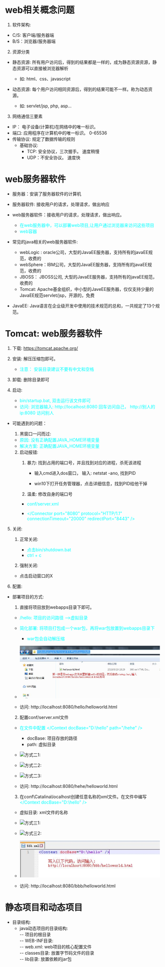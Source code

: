 # web相关概念问题

1. 软件架构:
  * C/S: 客户端/服务器端
  * B/S：浏览器/服务器端

2. 资源分类
  * 静态资源: 所有用户访问后，得到的结果都是一样的，成为静态资源资源，静态资源可以直接被浏览器解析
    * 如: html、css、javascript
  
  * 动态资源: 每个用户访问相同资源后，得到的结果可能不一样。称为动态资源。
    * 如: servlet/jsp, php, asp...

3. 网络通信三要素
  * IP： 电子设备(计算机)在网络中的唯一标识。
  * 端口: 应用程序在计算机中的唯一标识。 0-65536
  * 传输协议: 规定了数据传输的规则
    * 基础协议:
      * TCP: 安全协议，三次握手。 速度稍慢
      * UDP：不安全协议。 速度快

# web服务器软件

* 服务器：安装了服务器软件的计算机

* 服务器软件: 接收用户的请求，处理请求，做出响应

* web服务器软件：接收用户的请求，处理请求，做出响应。
  * <font color=#00ffff>在web服务器中，可以部署web项目,让用户通过浏览器来访问这些项目</font>
  * <font color=#00ffff>web容器</font>
  
* 常见的java相关的web服务器软件:
  * webLogic : oracle公司，大型的JavaEE服务器，支持所有的javaEE规范，收费的
  * webSphere：IBM公司，大型的JavaEE服务器，支持所有的javaEE规范，收费的
  * JBOSS： JBOSS公司, 大型的JavaEE服务器，支持所有的javaEE规范，收费的
  * Tomcat: Apache基金组织，中小型的JaveEE服务器，仅仅支持少量的JavaEE规范servlet/jsp，开源的，免费

* JavaEE: Java语言在企业级开发中使用的技术规范的总和，一共规定了13个规范。

# Tomcat:   web服务器软件

1. 下载: https://tomcat.apache.org/
  
2. 安装: 解压压缩包即可。
   * <font color=#00ffff>注意： 安装目录建议不要有中文和空格</font>

3. 卸载: 删除目录即可

4. 启动:
   * <font color=#00ffff>bin/startup.bat, 双击运行该文件即可</font>
   * <font color=#00ffff>访问: 浏览器输入: http://localhost:8080 回车访问自己，   http://别人的ip:8080 访问别人
  </font>
   
   * 可能遇到的问题：
      1. 黑窗口一闪而过: 
        * <font color=#00ffff>原因: 没有正确配置JAVA_HOME环境变量</font>
        * <font color=#00ffff>解决方案: 正确配置JAVA_HOME环境变量</font>

      2. 启动报错:
         1. 暴力: 找到占用的端口号，并且找到对应的进程，杀死该进程
            * 输入cmd进入dos窗口， 输入: netstat -ano, 找到PID
            
            * win10下打开任务管理器，点击详细信息，找到PID给他干掉
        
          2. 温柔: 修改自身的端口号
            * <font color=#00ffff>conf/server.xml</font>
            
            * <font color=#00ffff></Connector port="8080" protocol="HTTP/1.1"
               connectionTimeout="20000"
               redirectPort="8443" /></font>

5. 关闭:
   1. 正常关闭:
      * <font color=#00ffff>点击bin/shutdown.bat</font>
      * <font color=#00ffff>ctrl + c</font>

    2. 强制关闭: 
      * 点击启动窗口的X

6. 配置:
  * 部署项目的方式: 
    1. 直接将项目放到webapps目录下即可。
      * <font color=#00ffff>/hello: 项目的访问路径 -->虚拟目录</font>

      * <font color=#00ffff>简化部署: 将项目打包成一个war包，再将war包放置到webapps目录下</font>
        * <font color=#00ffff>war包会自动解压缩</font>

      * ![方式一: ](https://raw.githubusercontent.com/dj49846917/studyJava/master/COMCAT/code/%E6%96%B9%E5%BC%8F%E4%B8%80.jpg)
      
      * 访问: http://localhost:8080/hello/helloworld.html

    2. 配置conf/server.xml文件
      * <font color=#00ffff>在<Host>文件中配置 </Context docBase="D:\hello" path="/hehe" /></font>
        * docBase: 项目存放的路径
        * path: 虚拟目录

      * ![方式二1: ](https://raw.githubusercontent.com/dj49846917/studyJava/blob/master/COMCAT/code/%E6%96%B9%E5%BC%8F%E4%BA%8C1.jpg)
      
      * ![方式二2: ](https://raw.githubusercontent.com/dj49846917/studyJava/blob/master/COMCAT/code/%E6%96%B9%E5%BC%8F%E4%BA%8C2.jpg)
      
      * ![方式二3: ](https://raw.githubusercontent.com/dj49846917/studyJava/blob/master/COMCAT/code/%E6%96%B9%E5%BC%8F%E4%BA%8C3.jpg)
      
      * 访问: http://localhost:8080/hehe/helloworld.html

    3. 在conf\Catalina\localhost创建任意名称的xml文件。在文件中编写<font color=#00ffff></Context docBase="D:\hello" /></font>
      * 虚拟目录: xml文件的名称

      * ![方式三1: ](https://raw.githubusercontent.com/dj49846917/studyJava/blob/master/COMCAT/code/%E6%96%B9%E5%BC%8F%E4%BA%8C1.jpg)
      
      * ![方式三2: ](https://raw.githubusercontent.com/studyJava/blob/master/COMCAT/code/%E6%96%B9%E5%BC%8F%E4%B8%891.jpg)
      
      * ![方式三3: ](https://github.com/dj49846917/studyJava/blob/master/COMCAT/code/%E6%96%B9%E5%BC%8F%E4%B8%892.jpg)

      * 访问: http://localhost:8080/bbb/helloworld.html

# 静态项目和动态项目

* 目录结构:
  * java动态项目的目录结构:   
    --  项目的根目录    
        --  WEB-INF目录:    
            --  web.xml: web项目的核心配置文件   
            --  classes目录: 放置字节码文件的目录    
            --  lib目录: 放置依赖的jar包